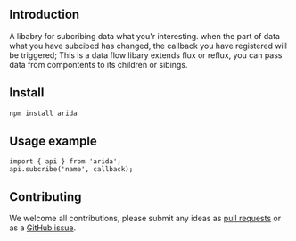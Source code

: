 ## Introduction
A libabry for subcribing data what you'r interesting. when the part of data what you have subcibed has changed, the callback you  have registered will be triggered;
This is a data flow libary extends flux or reflux, you can pass data from compontents to its children or sibings. 

## Install

```bash
npm install arida
```

## Usage example

``` api
import { api } from 'arida';
api.subcribe('name', callback);
```


## Contributing

We welcome all contributions, please submit any ideas as [pull requests](https://github.com/azl397985856/arida/pulls) or as a [GitHub issue](https://github.com/azl397985856/arida/issues).
